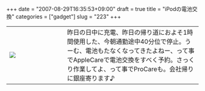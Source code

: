 +++
date = "2007-08-29T16:35:53+09:00"
draft = true
title = "iPodの電池交換"
categories = ["gadget"]
slug = "223"
+++

<table width="100%">
<tr>
<td valign="middle" style="width: 30%"><img border="0" src="https://keruru.net/images/46d521d8acbaf-070829-154311.jpg" /></td>
<td valign="middle" style="width: 70%">昨日の日中に充電、昨日の帰り道におよそ1時間使用した、今朝通勤途中40分位で停止。うーむ、電池もたなくなってきたよねー、って事でAppleCareで電池交換をすべく予約。さっくり作業してよ、って事でProCareも。会社帰りに銀座寄ります♪</td>
</tr>
</table>
